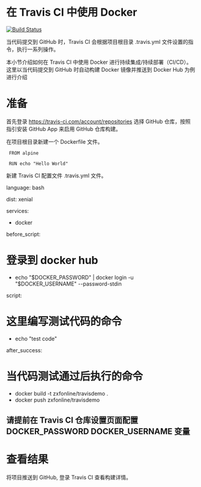 # 在 Travis CI 中使用 Docker
[![Build Status](https://travis-ci.org/zxfonline/TravisDemo.svg)](https://travis-ci.org/zxfonline/TravisDemo)

当代码提交到 GitHub 时，Travis CI 会根据项目根目录 .travis.yml 文件设置的指令，执行一系列操作。

本小节介绍如何在 Travis CI 中使用 Docker 进行持续集成/持续部署（CI/CD）。这里以当代码提交到 GitHub 时自动构建 Docker 镜像并推送到 Docker Hub 为例进行介绍

# 准备
首先登录 https://travis-ci.com/account/repositories 选择 GitHub 仓库，按照指引安装 GitHub App 来启用 GitHub 仓库构建。

在项目根目录新建一个 Dockerfile 文件。

     FROM alpine

     RUN echo "Hello World"

新建 Travis CI 配置文件 .travis.yml 文件。

language: bash

dist: xenial

services:
  - docker

before_script:
  # 登录到 docker hub
  - echo "$DOCKER_PASSWORD" | docker login -u "$DOCKER_USERNAME" --password-stdin

script:
  # 这里编写测试代码的命令
  - echo "test code"

after_success:
  # 当代码测试通过后执行的命令
  - docker build -t zxfonline/travisdemo .
  - docker push zxfonline/travisdemo

## 请提前在 Travis CI 仓库设置页面配置 DOCKER_PASSWORD DOCKER_USERNAME 变量

# 查看结果
将项目推送到 GitHub, 登录 Travis CI 查看构建详情。

